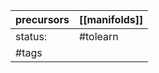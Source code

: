 
| precursors | [[manifolds]] |
| ---------- | ------------- |
| status:    | #tolearn      |
| #tags      |               |
